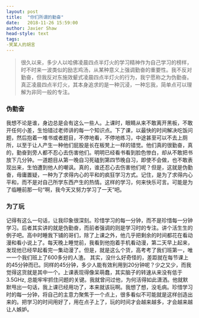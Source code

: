 ```yaml
---
layout:	post
title:	"你们所谓的勤奋"
date:	2018-11-26 15:59:00
author:	Javier Shaw
head-style: text
tags:
-笑某人的胡言
---
```


>很久以来，多少人以哈佛凌晨四点半灯火的学习精神作为自己学习的榜样，时不时来一波类似的励志鸡汤，从某种意义上强调勤奋的重要性。我不反对勤奋，但我反对东施效颦式凌晨四点半灯火的行为，我宁愿称之为伪勤奋。真正凌晨四点半灯火，其本身追求的是一种沉浸，一种忘我，简单点可以理解为非同一般的专注。

### 伪勤奋
我想不论是谁，身边总是会有这么一些人。上课时，眼睛从来不敢离开黑板，不敢开任何小差，生怕错过老师讲的每一个知识点。下了课，以最快的时间解决吃饭问题，然后抱着一堆书或者题目，不停地看，不停地练习，中途甚至可以不去上厕所，以至于让人产生一种他们屁股是长在板凳上一样的错觉。他们真的很勤奋，真的，勤奋到旁人都不忍心去伤害他们。明明已经看书看到脸色惨白，却从不敢把书放下几分钟。一道题目从第一晚自习死磕到第四节晚自习，即使不会做，也不敢表现出来，生怕遭到他人的嘲讽。真的，谁还忍心去伤害他们呢？但是，这就是伪勤奋，毋庸置疑，一种为了求得内心的平和的疯狂学习方式。记住，是为了求得内心平和，而不是对自己所学东西产生的热情。这样的学习，何来快乐可言。可能是为了临睡前那一句“啊，我今天又努力学习了一天”吧。

### 为了玩
记得有这么一句话，让我印象很深刻。珍惜学习的每一分钟，而不是珍惜每一分钟学习。后者其实讲的就是伪勤奋，而前者强调的则是学习时的专注。讲个活生生的例子吧。高中时睡我下铺的哥们，除了上课之外，他几乎把剩余的时间都花在看动漫和看小说上了。每天晚上睡觉前，我看到他抱着手机看动漫，第二天早上起来，发现他已经早起看完一集动漫了。但是，就是这么个货，高考考了我们班第一，唯一一个我们班上了600多分的人渣。
其实，没什么好奇怪的，差距就在每节课上的45分钟而已。同样的45分钟，多少人能有效利用到20分钟呢？少之又少，而我觉得这货就是其中一个。上课表现得像呆萌蠢，其实脑子的转速从来没有低于3.5GHz, 总能牢牢抓住问题的关键。我就曾问过他，为何活得如此潇洒。他就默默甩出一句话，我上课已经用功了，本来就该玩啊。我想了想，没毛病。珍惜学习时的每一分钟，将自己的主意力聚焦于一个点上，很多看似不可能就是这样创造出来的。把学习的时间用好了，用在点子上了，玩的时间才会越来越多，才会越来越让人嫉妒。

